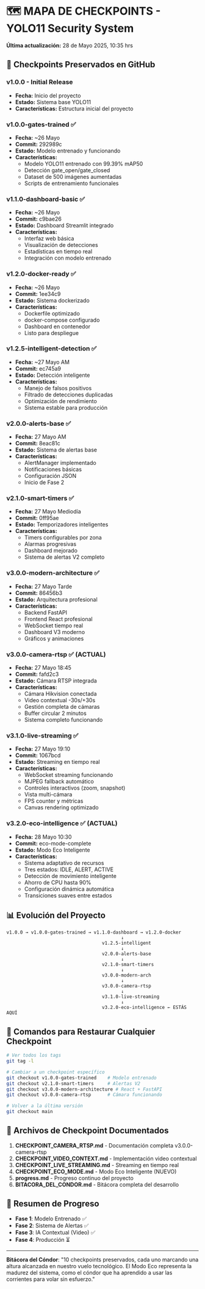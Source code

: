 # 🗺️ MAPA DE CHECKPOINTS - YOLO11 Security System

**Última actualización:** 28 de Mayo 2025, 10:35 hrs

## 📍 Checkpoints Preservados en GitHub

### v1.0.0 - Initial Release
- **Fecha:** Inicio del proyecto
- **Estado:** Sistema base YOLO11
- **Características:** Estructura inicial del proyecto

### v1.0.0-gates-trained ✅
- **Fecha:** ~26 Mayo
- **Commit:** 292989c
- **Estado:** Modelo entrenado y funcionando
- **Características:**
  - Modelo YOLO11 entrenado con 99.39% mAP50
  - Detección gate_open/gate_closed
  - Dataset de 500 imágenes aumentadas
  - Scripts de entrenamiento funcionales

### v1.1.0-dashboard-basic ✅
- **Fecha:** ~26 Mayo
- **Commit:** c9bae26
- **Estado:** Dashboard Streamlit integrado
- **Características:**
  - Interfaz web básica
  - Visualización de detecciones
  - Estadísticas en tiempo real
  - Integración con modelo entrenado

### v1.2.0-docker-ready ✅
- **Fecha:** ~26 Mayo
- **Commit:** 1ee34c9
- **Estado:** Sistema dockerizado
- **Características:**
  - Dockerfile optimizado
  - docker-compose configurado
  - Dashboard en contenedor
  - Listo para despliegue

### v1.2.5-intelligent-detection ✅
- **Fecha:** ~27 Mayo AM
- **Commit:** ec745a9
- **Estado:** Detección inteligente
- **Características:**
  - Manejo de falsos positivos
  - Filtrado de detecciones duplicadas
  - Optimización de rendimiento
  - Sistema estable para producción

### v2.0.0-alerts-base ✅
- **Fecha:** 27 Mayo AM
- **Commit:** 8eac81c
- **Estado:** Sistema de alertas base
- **Características:**
  - AlertManager implementado
  - Notificaciones básicas
  - Configuración JSON
  - Inicio de Fase 2

### v2.1.0-smart-timers ✅
- **Fecha:** 27 Mayo Mediodía
- **Commit:** 0ff95ae
- **Estado:** Temporizadores inteligentes
- **Características:**
  - Timers configurables por zona
  - Alarmas progresivas
  - Dashboard mejorado
  - Sistema de alertas V2 completo

### v3.0.0-modern-architecture ✅
- **Fecha:** 27 Mayo Tarde
- **Commit:** 86456b3
- **Estado:** Arquitectura profesional
- **Características:**
  - Backend FastAPI
  - Frontend React profesional
  - WebSocket tiempo real
  - Dashboard V3 moderno
  - Gráficos y animaciones

### v3.0.0-camera-rtsp ✅ (ACTUAL)
- **Fecha:** 27 Mayo 18:45
- **Commit:** fafd2c3
- **Estado:** Cámara RTSP integrada
- **Características:**
  - Cámara Hikvision conectada
  - Video contextual -30s/+30s
  - Gestión completa de cámaras
  - Buffer circular 2 minutos
  - Sistema completo funcionando

### v3.1.0-live-streaming ✅
- **Fecha:** 27 Mayo 19:10
- **Commit:** 1067bcd
- **Estado:** Streaming en tiempo real
- **Características:**
  - WebSocket streaming funcionando
  - MJPEG fallback automático
  - Controles interactivos (zoom, snapshot)
  - Vista multi-cámara
  - FPS counter y métricas
  - Canvas rendering optimizado

### v3.2.0-eco-intelligence ✅ (ACTUAL)
- **Fecha:** 28 Mayo 10:30
- **Commit:** eco-mode-complete
- **Estado:** Modo Eco Inteligente
- **Características:**
  - Sistema adaptativo de recursos
  - Tres estados: IDLE, ALERT, ACTIVE
  - Detección de movimiento inteligente
  - Ahorro de CPU hasta 90%
  - Configuración dinámica automática
  - Transiciones suaves entre estados

## 📊 Evolución del Proyecto

```
v1.0.0 → v1.0.0-gates-trained → v1.1.0-dashboard → v1.2.0-docker
                                          ↓
                                   v1.2.5-intelligent
                                          ↓
                                   v2.0.0-alerts-base
                                          ↓
                                   v2.1.0-smart-timers
                                          ↓
                                   v3.0.0-modern-arch
                                          ↓
                                   v3.0.0-camera-rtsp
                                          ↓
                                   v3.1.0-live-streaming
                                          ↓
                                   v3.2.0-eco-intelligence ← ESTÁS AQUÍ
```

## 🔄 Comandos para Restaurar Cualquier Checkpoint

```bash
# Ver todos los tags
git tag -l

# Cambiar a un checkpoint específico
git checkout v1.0.0-gates-trained    # Modelo entrenado
git checkout v2.1.0-smart-timers     # Alertas V2
git checkout v3.0.0-modern-architecture # React + FastAPI
git checkout v3.0.0-camera-rtsp      # Cámara funcionando

# Volver a la última versión
git checkout main
```

## 💾 Archivos de Checkpoint Documentados

1. **CHECKPOINT_CAMERA_RTSP.md** - Documentación completa v3.0.0-camera-rtsp
2. **CHECKPOINT_VIDEO_CONTEXT.md** - Implementación video contextual
3. **CHECKPOINT_LIVE_STREAMING.md** - Streaming en tiempo real
4. **CHECKPOINT_ECO_MODE.md** - Modo Eco Inteligente (NUEVO)
5. **progress.md** - Progreso continuo del proyecto
6. **BITACORA_DEL_CONDOR.md** - Bitácora completa del desarrollo

## 🎯 Resumen de Progreso

- **Fase 1**: Modelo Entrenado ✅
- **Fase 2**: Sistema de Alertas ✅  
- **Fase 3**: IA Contextual (Video) ✅
- **Fase 4**: Producción ⏳

---

**Bitácora del Cóndor**: "10 checkpoints preservados, cada uno marcando una altura alcanzada en nuestro vuelo tecnológico. El Modo Eco representa la madurez del sistema, como el cóndor que ha aprendido a usar las corrientes para volar sin esfuerzo."
